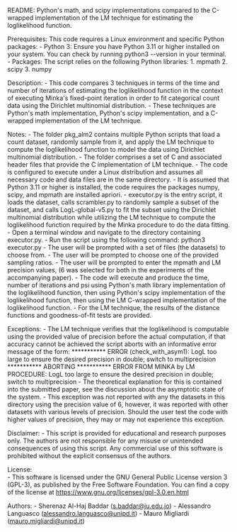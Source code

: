 README: 
Python's math, and scipy implementations compared to the C-wrapped implementation of the LM technique for estimating the loglikelihood function.

Prerequisites:
This code requires a Linux environment and specific Python packages:
	- Python 3: Ensure you have Python 3.11 or higher installed on your system. You can check by running python3 --version in your terminal.
	- Packages: The script relies on the following Python libraries:
		1. mpmath
		2. scipy
		3. numpy

Description:
	- This code compares 3 techniques in terms of the time and number of iterations of estimating the loglikelihood function in the context of executing Minka's fixed-point iteration in order to fit categorical count data using the Dirichlet multinomial distribution.
	- These techniques are Python's math implementation, Python's scipy implementation, and a C-wrapped implementation of the LM technique. 

Notes:
	- The folder pkg_alm2 contains multiple Python scripts that load a count dataset, randomly sample from it, and apply the LM technique to compute the loglikelihood function to model the data using Dirichlet multinomial distribution.
	- The folder comprises a set of C and associated header files that provide the C implementation of LM technique.
	- The code is configured to execute under a Linux distribution and assumes all necessary code and data files are in the same directory.
	- It is assumed that Python 3.11 or higher is installed, the code requires the packages numpy, scipy, and mpmath are installed apriori.
	- executor.py is the entry script, it loads the dataset, calls scrambler.py to randomly sample a subset of the dataset, and calls LogL-global-v5.py to fit the subset using the Dirichlet multinomial distribution while utilizing the LM technique to compute the loglikelihood function required by the Minka procedure to do the data fitting.
	- Open a terminal window and navigate to the directory containing executor.py. 
	- Run the script using the following command:
		python3 executor.py
	- The user will be prompted with a set of files (the datasets) to choose from.
	- The user will be prompted to choose one of the provided sampling ratios.
	- The user will be prompted to enter the mpmath and LM precision values, (6 was selected for both in the experiments of the accompanying paper).
	- The code will execute and produce the time, number of iterations and psi using Python's math library implementation of the loglikelihood function, then using Python's scipy implementation of the loglikelihood function, then using the LM C-wrapped implementation of the loglikelihood function.
	- For the LM technique, the results of the distance functions and goodness-of-fit tests are provided.
	
Exceptions:
		- The LM technique verifies that the loglikelihood is computable using the provided value of precision before the actual computation, if that accuracy cannot be achieved the script aborts with an informative error message of the form:
		*********** ERROR (check_with_asym1): LogL too large to ensure the desired precision in double; switch to multiprecision
		*********** ABORTING
		*********** ERROR FROM MINKA by LM PROCEDURE: LogL too large to ensure the desired precision in double; switch to multiprecision
		- The theoretical explanation for this is contained into the submitted paper, see the discussion about the asymptotic state of the system.
		- This exception was not reported with any the datasets in this directory using the precision value of 6, however, it was reported with other datasets with various levels of precision. Should the user test the code with higher values of precision, they may or may not experience this exception.

Disclaimer:
	- This script is provided for educational and research purposes only. The authors are not responsible for any misuse or unintended consequences of using this script. Any commercial use of this software is prohibited without the explicit consensus of the authors.

License:	
	- This software is licensed under the GNU General Public License version 3 (GPL-3), as published by the Free Software Foundation. You can find a copy of the license at https://www.gnu.org/licenses/gpl-3.0.en.html
	

Authors:
	- Sherenaz Al-Haj Baddar (s.baddar@ju.edu.jo)
	- Alessandro Languasco (alessandro.languasco@unipd.it)
	- Mauro Migliardi (mauro.migliardi@unipd.it)
	